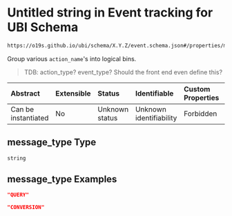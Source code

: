 # Untitled string in Event tracking for UBI Schema

```txt
https://o19s.github.io/ubi/schema/X.Y.Z/event.schema.json#/properties/message_type
```

Group various `action_name`'s into logical bins.

> TDB: action\_type?  event\_type?  Should the front end even define this?

| Abstract            | Extensible | Status         | Identifiable            | Custom Properties | Additional Properties | Access Restrictions | Defined In                                                                      |
| :------------------ | :--------- | :------------- | :---------------------- | :---------------- | :-------------------- | :------------------ | :------------------------------------------------------------------------------ |
| Can be instantiated | No         | Unknown status | Unknown identifiability | Forbidden         | Allowed               | none                | [event.schema.json\*](../../out/X.Y.Z/event.schema.json "open original schema") |

## message\_type Type

`string`

## message\_type Examples

```json
"QUERY"
```

```json
"CONVERSION"
```
